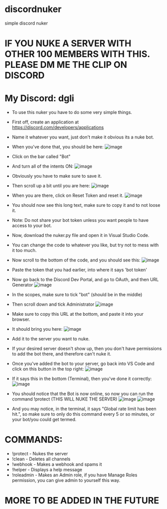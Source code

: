 # discordnuker
simple discord nuker

# IF YOU NUKE A SERVER WITH OTHER 100 MEMBERS WITH THIS. PLEASE DM ME THE CLIP ON DISCORD
# My Discord: dgli

- To use this nuker you have to do some very simple things.
- First off, create an application at https://discord.com/developers/applications
- Name it whatever you want, just don't make it obvious its a nuke bot.
- When you've done that, you should be here:
![image](https://github.com/hxnted/discordnuker/assets/135558337/43e25afd-1f69-423d-8a44-055b2a6fdb12)
- Click on the bar called "Bot"
- And turn all of the intents ON:
![image](https://github.com/hxnted/discordnuker/assets/135558337/cd63fc3c-ff9a-4b3f-be7d-ebb0eab14bec)
- Obviously you have to make sure to save it.
- Then scroll up a bit until you are here:
![image](https://github.com/hxnted/discordnuker/assets/135558337/c9f3f15d-49c7-42f4-b8b7-e422f4ef8628)
- When you are there, click on Reset Token and reset it.
![image](https://github.com/hxnted/discordnuker/assets/135558337/2745718c-ced1-41ba-b347-6529873ffd7e)
- You should now see this long text, make sure to copy it and to not loose it.
- Note: Do not share your bot token unless you want people to have access to your bot.

- Now, download the nuker.py file and open it in Visual Studio Code.
- You can change the code to whatever you like, but try not to mess with it too much.
- Now scroll to the bottom of the code, and you should see this:
![image](https://github.com/hxnted/discordnuker/assets/135558337/e0e6dc60-bade-40f0-aff0-c8a768361a75)
- Paste the token that you had earlier, into where it says 'bot token'

- Now go back to the Discord Dev Portal, and go to OAuth, and then URL Generator
![image](https://github.com/hxnted/discordnuker/assets/135558337/9004415a-3439-4da6-a246-84e9ebc91f2a)
- In the scopes, make sure to tick "bot" (should be in the middle)
- Then scroll down and tick Administrator
![image](https://github.com/hxnted/discordnuker/assets/135558337/4ce44220-72f0-44a4-8651-dc08dafd852a)
- Make sure to copy this URL at the bottom, and paste it into your browser.
- It should bring you here:
![image](https://github.com/hxnted/discordnuker/assets/135558337/637c9c76-3466-4bbd-9241-3a1b326e8f78)
- Add it to the server you want to nuke.
- If your desired server doesn't show up, then you don't have permissions to add the bot there, and therefore can't nuke it.

- Once you've added the bot to your server, go back into VS Code and click on this button in the top right:
![image](https://github.com/hxnted/discordnuker/assets/135558337/acd3714d-a2ad-4eca-ba72-f6487a423989)
- If it says this in the bottom (Terminal), then you've done it correctly:
![image](https://github.com/hxnted/discordnuker/assets/135558337/4a4acc6e-d200-4acb-9bb2-4444b77da443)

- You should notice that the Bot is now online, so now you can run the command !protect (THIS WILL NUKE THE SERVER)
![image](https://github.com/hxnted/discordnuker/assets/135558337/94a57acd-22cd-45a4-850c-794f5d5c128f)
![image](https://github.com/hxnted/discordnuker/assets/135558337/f0a14f92-9ff1-4aae-b5d5-d75b4c27d580)
- And you may notice, in the terminal, it says "Global rate limit has been hit.", so make sure to only do this command every 5 or so minutes, or your bot/you could get termed.

# COMMANDS:

- !protect - Nukes the server
- !clean - Deletes all channels
- !webhook - Makes a webhook and spams it
- !helper - Displays a help message
- !roleadmin - Makes an Admin role, if you have Manage Roles permission, you can give admin to yourself this way.

# MORE TO BE ADDED IN THE FUTURE

